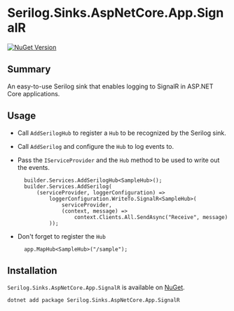 
# Serilog.Sinks.AspNetCore.App.SignalR

[![NuGet Version](https://img.shields.io/nuget/v/Serilog.Sinks.AspNetCore.App.SignalR.svg)](https://www.nuget.org/packages/Serilog.Sinks.AspNetCore.App.SignalR/) 

## Summary

An easy-to-use Serilog sink that enables logging to SignalR in ASP.NET Core applications.

## Usage

- Call `AddSerilogHub` to register a `Hub` to be recognized by the Serilog sink.
- Call `AddSerilog` and configure the `Hub` to log events to.
- Pass the `IServiceProvider` and the `Hub` method to be used to write out the events.

        builder.Services.AddSerilogHub<SampleHub>();
        builder.Services.AddSerilog(
            (serviceProvider, loggerConfiguration) => 
                loggerConfiguration.WriteTo.SignalR<SampleHub>(
                    serviceProvider, 
                    (context, message) => 
                        context.Clients.All.SendAsync("Receive", message)
                ));

- Don't forget to register the `Hub`

        app.MapHub<SampleHub>("/sample");

## Installation
`Serilog.Sinks.AspNetCore.App.SignalR` is available on [NuGet](https://www.nuget.org/packages/Serilog.Sinks.AspNetCore.App.SignalR/). 

    dotnet add package Serilog.Sinks.AspNetCore.App.SignalR


